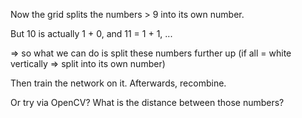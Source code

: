 Now the grid splits the numbers > 9 into its own number.

But 10 is actually 1 + 0, and 11 = 1 + 1, ...

=> so what we can do is split these numbers further up (if all = white vertically => split into its own number)

Then train the network on it.
Afterwards, recombine.

Or try via OpenCV? What is the distance between those numbers?